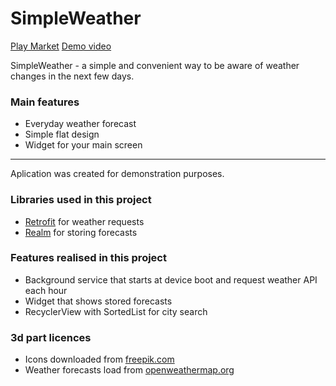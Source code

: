 # SimpleWeather
[Play Market](https://play.google.com/store/apps/details?id=com.artycake.simpleweather)
[Demo video](https://youtu.be/KqK29CLekAQ)

SimpleWeather - a simple and convenient way to be aware of weather changes in the next few days.

### Main features
- Everyday weather forecast
- Simple flat design
- Widget for your main screen

---

Aplication was created for demonstration purposes. 

### Libraries used in this project
- [Retrofit](http://square.github.io/retrofit/) for weather requests
- [Realm](https://realm.io/docs/java/latest/) for storing forecasts

### Features realised in this project
- Background service that starts at device boot and request weather API each hour
- Widget that shows stored forecasts
- RecyclerView with SortedList for city search


### 3d part licences
- Icons downloaded from [freepik.com](http://www.freepik.com/free-vector/weather-icons-set_709126.htm)
- Weather forecasts load from [openweathermap.org](http://openweathermap.org/)
